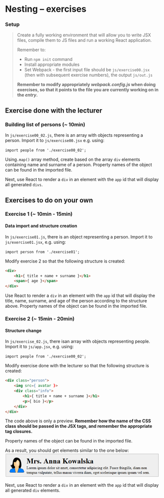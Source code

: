 # Nesting &ndash; exercises

### Setup

> Create a fully working environment that will allow you to write JSX files, compile them to JS files and run a working React application.
>
> Remember to:
> - Run ```npm init``` command
> - Install appropriate modules
> - Set Webpack - the first input file should be `js/exercise00.jsx` (then with subsequent exercise numbers), the output `js/out.js`
>
> **Remember to modify appropriately _webpack.config.js_ when doing exercises, so that it points to the file you are currently working on in the _entry_.**

## Exercise done with the lecturer

### Building list of persons  (~ 10min)

In `js/exercise00_02.js`, there is an array with objects representing a person. Import it to `js/exercise00.jsx` e.g. using:

`import people from './exercise00_02';`

Using```.map()``` array method, create based on the array ```div``` elements containing name and surname of a person. Property names of the object can be found in the imported file.

Next, use React to render a ```div``` in an element with the ```app``` id that will display all generated ```divs```.

## Exercises to do on your own

### Exercise 1  (~ 10min - 15min)
#### Data import and structure creation

In `js/exercise01.js`, there is an object representing a person. Import it to `js/exercise01.jsx`, e.g. using:

`import person from './exercise01';`

Modify exercise 2 so that the following structure is created:

```HTML
<div>
    <h1>{ title + name + surname }</h1>
    <span>{ age }</span>
</div>
```

Use React to render a ```div``` in an element with the ```app``` id that will display the title, name, surname, and age of the person according to the structure above. Property names of the object can be found in the imported file.

### Exercise 2  (~ 15min - 20min)
####  Structure change

In `js/exercise_02.js`, there isan array with objects representing people. Import it to `js/app.jsx`, e.g. using:

`import people from './exercise00_02';`

Modify exercise done with the lecturer so that the following structure is created:
```HTML
<div class="person">
    <img src={ avatar }>
    <div class="info">
        <h1>{ title + name + surname }</h1>
        <p>{ bio }</p>
    </div>
</div>
 ```

The code above is only a preview. **Remember how the name of the CSS class should be passed in the JSX tags, and remember the appropriate tag closures.**

Property names of the object can be found in the imported file.

As a result, you should get elements similar to the one below:
![Exercise 2 screen](img/zadanie02_screen.png "Zadanie 2 screen")

Next, use React to render a ```div``` in an element with the ```app``` id that will display all generated ```div``` elements.
